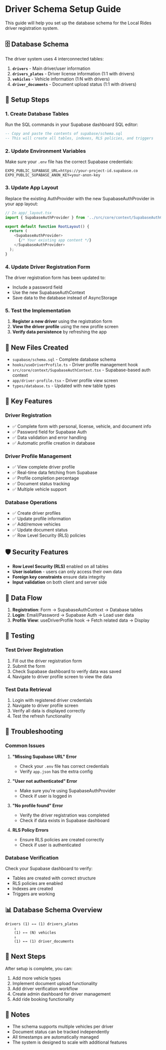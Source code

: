 # Driver Schema Setup Guide

This guide will help you set up the database schema for the Local Rides driver registration system.

## 🗄️ Database Schema

The driver system uses 4 interconnected tables:

1. **`drivers`** - Main driver/user information
2. **`drivers_plates`** - Driver license information (1:1 with drivers)
3. **`vehicles`** - Vehicle information (1:N with drivers)
4. **`driver_documents`** - Document upload status (1:1 with drivers)

## 🚀 Setup Steps

### 1. Create Database Tables

Run the SQL commands in your Supabase dashboard SQL editor:

```sql
-- Copy and paste the contents of supabase/schema.sql
-- This will create all tables, indexes, RLS policies, and triggers
```

### 2. Update Environment Variables

Make sure your `.env` file has the correct Supabase credentials:

```env
EXPO_PUBLIC_SUPABASE_URL=https://your-project-id.supabase.co
EXPO_PUBLIC_SUPABASE_ANON_KEY=your-anon-key
```

### 3. Update App Layout

Replace the existing AuthProvider with the new SupabaseAuthProvider in your app layout:

```typescript
// In app/_layout.tsx
import { SupabaseAuthProvider } from '../src/core/context/SupabaseAuthContext';

export default function RootLayout() {
  return (
    <SupabaseAuthProvider>
      {/* Your existing app content */}
    </SupabaseAuthProvider>
  );
}
```

### 4. Update Driver Registration Form

The driver registration form has been updated to:
- Include a password field
- Use the new SupabaseAuthContext
- Save data to the database instead of AsyncStorage

### 5. Test the Implementation

1. **Register a new driver** using the registration form
2. **View the driver profile** using the new profile screen
3. **Verify data persistence** by refreshing the app

## 📁 New Files Created

- `supabase/schema.sql` - Complete database schema
- `hooks/useDriverProfile.ts` - Driver profile management hook
- `src/core/context/SupabaseAuthContext.tsx` - Supabase-based auth context
- `app/driver-profile.tsx` - Driver profile view screen
- `types/database.ts` - Updated with new table types

## 🔧 Key Features

### Driver Registration
- ✅ Complete form with personal, license, vehicle, and document info
- ✅ Password field for Supabase Auth
- ✅ Data validation and error handling
- ✅ Automatic profile creation in database

### Driver Profile Management
- ✅ View complete driver profile
- ✅ Real-time data fetching from Supabase
- ✅ Profile completion percentage
- ✅ Document status tracking
- ✅ Multiple vehicle support

### Database Operations
- ✅ Create driver profiles
- ✅ Update profile information
- ✅ Add/remove vehicles
- ✅ Update document status
- ✅ Row Level Security (RLS) policies

## 🛡️ Security Features

- **Row Level Security (RLS)** enabled on all tables
- **User isolation** - users can only access their own data
- **Foreign key constraints** ensure data integrity
- **Input validation** on both client and server side

## 🔄 Data Flow

1. **Registration**: Form → SupabaseAuthContext → Database tables
2. **Login**: Email/Password → Supabase Auth → Load user data
3. **Profile View**: useDriverProfile hook → Fetch related data → Display

## 🧪 Testing

### Test Driver Registration
1. Fill out the driver registration form
2. Submit the form
3. Check Supabase dashboard to verify data was saved
4. Navigate to driver profile screen to view the data

### Test Data Retrieval
1. Login with registered driver credentials
2. Navigate to driver profile screen
3. Verify all data is displayed correctly
4. Test the refresh functionality

## 🚨 Troubleshooting

### Common Issues

1. **"Missing Supabase URL" Error**
   - Check your `.env` file has correct credentials
   - Verify `app.json` has the extra config

2. **"User not authenticated" Error**
   - Make sure you're using SupabaseAuthProvider
   - Check if user is logged in

3. **"No profile found" Error**
   - Verify the driver registration was completed
   - Check if data exists in Supabase dashboard

4. **RLS Policy Errors**
   - Ensure RLS policies are created correctly
   - Check if user is authenticated

### Database Verification

Check your Supabase dashboard to verify:
- Tables are created with correct structure
- RLS policies are enabled
- Indexes are created
- Triggers are working

## 📊 Database Schema Overview

```
drivers (1) ←→ (1) drivers_plates
    ↓
    (1) ←→ (N) vehicles
    ↓
    (1) ←→ (1) driver_documents
```

## 🎯 Next Steps

After setup is complete, you can:
1. Add more vehicle types
2. Implement document upload functionality
3. Add driver verification workflow
4. Create admin dashboard for driver management
5. Add ride booking functionality

## 📝 Notes

- The schema supports multiple vehicles per driver
- Document status can be tracked independently
- All timestamps are automatically managed
- The system is designed to scale with additional features

